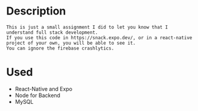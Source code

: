 
# Description

    This is just a small assignment I did to let you know that I understand full stack development.
    If you use this code in https://snack.expo.dev/, or in a react-native project of your own, you will be able to see it.
    You can ignore the firebase crashlytics.

# Used
  - React-Native and Expo
  - Node for Backend
  - MySQL
  
